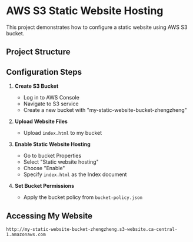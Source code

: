 # AWS S3 Static Website Hosting

This project demonstrates how to configure a static website using AWS S3 bucket.

## Project Structure

## Configuration Steps

1. **Create S3 Bucket**
   - Log in to AWS Console
   - Navigate to S3 service
   - Create a new bucket with "my-static-website-bucket-zhengzheng"

2. **Upload Website Files**
   - Upload `index.html` to my bucket

3. **Enable Static Website Hosting**
   - Go to bucket Properties
   - Select "Static website hosting"
   - Choose "Enable"
   - Specify `index.html` as the Index document

4. **Set Bucket Permissions**
   - Apply the bucket policy from `bucket-policy.json`

## Accessing My Website
`http://my-static-website-bucket-zhengzheng.s3-website.ca-central-1.amazonaws.com`

